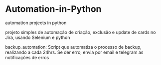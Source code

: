 # Automation-in-Python
automation projects in python

projeto simples de automação de criação, exclusão e update de cards no Jira, usando Selenium e python

backup_automation: Script que automatiza o processo de backup, realizando a cada 24hrs. Se der erro, envia por email e telegram as notificações de erros
